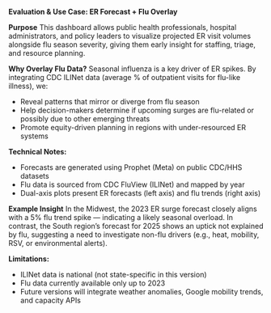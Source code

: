 **Evaluation & Use Case: ER Forecast + Flu Overlay**

**Purpose**
This dashboard allows public health professionals, hospital administrators, and policy leaders to visualize projected ER visit volumes alongside flu season severity, giving them early insight for staffing, triage, and resource planning.

**Why Overlay Flu Data?**
Seasonal influenza is a key driver of ER spikes. By integrating CDC ILINet data (average % of outpatient visits for flu-like illness), we:

- Reveal patterns that mirror or diverge from flu season
- Help decision-makers determine if upcoming surges are flu-related or possibly due to other emerging threats
- Promote equity-driven planning in regions with under-resourced ER systems

**Technical Notes:**
- Forecasts are generated using Prophet (Meta) on public CDC/HHS datasets
- Flu data is sourced from CDC FluView (ILINet) and mapped by year
- Dual-axis plots present ER forecasts (left axis) and flu trends (right axis)

**Example Insight**
In the Midwest, the 2023 ER surge forecast closely aligns with a 5% flu trend spike — indicating a likely seasonal overload.
In contrast, the South region’s forecast for 2025 shows an uptick not explained by flu, suggesting a need to investigate non-flu drivers (e.g., heat, mobility, RSV, or environmental alerts).

**Limitations:**
- ILINet data is national (not state-specific in this version)
- Flu data currently available only up to 2023
- Future versions will integrate weather anomalies, Google mobility trends, and capacity APIs
